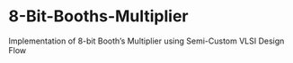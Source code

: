# 8-Bit-Booths-Multiplier
Implementation of 8-bit Booth’s Multiplier  using Semi-Custom VLSI Design Flow
